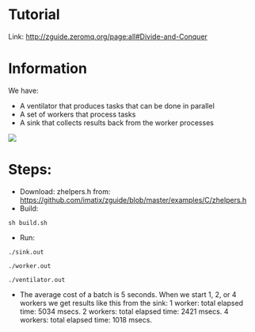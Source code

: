 # Tutorial
Link: http://zguide.zeromq.org/page:all#Divide-and-Conquer

# Information

We have:
* A ventilator that produces tasks that can be done in parallel
* A set of workers that process tasks
* A sink that collects results back from the worker processes

<img src=https://github.com/imatix/zguide/raw/master/images/fig5.png/>

# Steps:
* Download: zhelpers.h from: https://github.com/imatix/zguide/blob/master/examples/C/zhelpers.h
* Build:
```
sh build.sh
```
* Run:
```
./sink.out
```
```
./worker.out
```
```
./ventilator.out
```

* The average cost of a batch is 5 seconds. When we start 1, 2, or 4 workers we get results like this from the sink:
1 worker: total elapsed time: 5034 msecs.
2 workers: total elapsed time: 2421 msecs.
4 workers: total elapsed time: 1018 msecs.